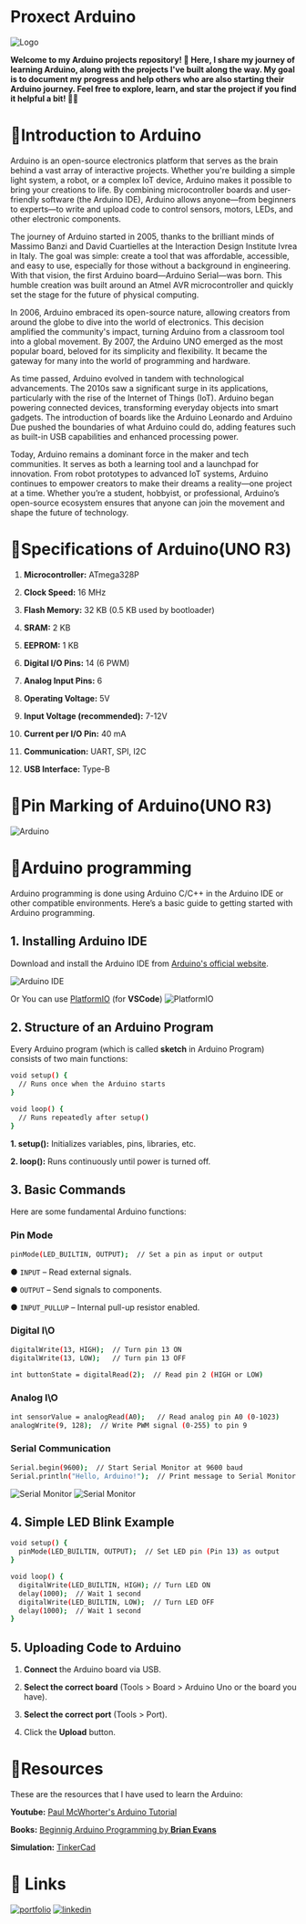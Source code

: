 
# Proxect Arduino

![Logo](https://support.arduino.cc/hc/article_attachments/12416033021852)

**Welcome to my Arduino projects repository! 🎉 Here, I share my journey of learning Arduino, along with the projects I've built along the way. My goal is to document my progress and help others who are also starting their Arduino journey. Feel free to explore, learn, and star the project if you find it helpful a bit! 🤖✨**

# 🔗Introduction to Arduino

Arduino is an open-source electronics platform that serves as the brain behind a vast array of interactive projects. Whether you're building a simple light system, a robot, or a complex IoT device, Arduino makes it possible to bring your creations to life. By combining microcontroller boards and user-friendly software (the Arduino IDE), Arduino allows anyone—from beginners to experts—to write and upload code to control sensors, motors, LEDs, and other electronic components.

The journey of Arduino started in 2005, thanks to the brilliant minds of Massimo Banzi and David Cuartielles at the Interaction Design Institute Ivrea in Italy. The goal was simple: create a tool that was affordable, accessible, and easy to use, especially for those without a background in engineering. With that vision, the first Arduino board—Arduino Serial—was born. This humble creation was built around an Atmel AVR microcontroller and quickly set the stage for the future of physical computing.

In 2006, Arduino embraced its open-source nature, allowing creators from around the globe to dive into the world of electronics. This decision amplified the community's impact, turning Arduino from a classroom tool into a global movement. By 2007, the Arduino UNO emerged as the most popular board, beloved for its simplicity and flexibility. It became the gateway for many into the world of programming and hardware.

As time passed, Arduino evolved in tandem with technological advancements. The 2010s saw a significant surge in its applications, particularly with the rise of the Internet of Things (IoT). Arduino began powering connected devices, transforming everyday objects into smart gadgets. The introduction of boards like the Arduino Leonardo and Arduino Due pushed the boundaries of what Arduino could do, adding features such as built-in USB capabilities and enhanced processing power.

Today, Arduino remains a dominant force in the maker and tech communities. It serves as both a learning tool and a launchpad for innovation. From robot prototypes to advanced IoT systems, Arduino continues to empower creators to make their dreams a reality—one project at a time. Whether you’re a student, hobbyist, or professional, Arduino’s open-source ecosystem ensures that anyone can join the movement and shape the future of technology.

# 🔗Specifications of Arduino(UNO R3)

1. **Microcontroller:** ATmega328P

2. **Clock Speed:** 16 MHz

3. **Flash Memory:** 32 KB (0.5 KB used by bootloader)

4. **SRAM:** 2 KB

5. **EEPROM:** 1 KB

6. **Digital I/O Pins:** 14 (6 PWM)

7. **Analog Input Pins:** 6

8. **Operating Voltage:** 5V

9. **Input Voltage (recommended):** 7-12V

10. **Current per I/O Pin:** 40 mA

11. **Communication:** UART, SPI, I2C

12. **USB Interface:** Type-B

# 🔗Pin Marking of Arduino(UNO R3)

![Arduino](https://components101.com/sites/default/files/component_pin/Arduino-UNO-Parts-Marking.jpg)

# 🔗Arduino programming

Arduino programming is done using Arduino C/C++ in the Arduino IDE or other compatible environments. Here’s a basic guide to getting started with Arduino programming.

## 1. Installing Arduino IDE

Download and install the Arduino IDE from [Arduino's official website](https://www.arduino.cc/).

![Arduino IDE](https://spiceman.net/wp-content/uploads/2022/10/arduino-program-writing-02.png)

Or You can use [PlatformIO](https://platformio.org/) (for **VSCode**)
![PlatformIO](https://platformio.org/images/platformio-ide-laptop.93fc8e69.png)

## 2. Structure of an Arduino Program

Every Arduino program (which is called **sketch** in Arduino Program) consists of two main functions:

```bash
void setup() {
  // Runs once when the Arduino starts
}

void loop() {
  // Runs repeatedly after setup()
}
```
**1. setup():** Initializes variables, pins, libraries, etc.

**2. loop():** Runs continuously until power is turned off.

## 3. Basic Commands
Here are some fundamental Arduino functions:
### Pin Mode
```bash
pinMode(LED_BUILTIN, OUTPUT);  // Set a pin as input or output
```
● ```INPUT``` – Read external signals.

● ```OUTPUT``` – Send signals to components.

● ```INPUT_PULLUP``` – Internal pull-up resistor enabled.
### Digital I\O
```bash
digitalWrite(13, HIGH);  // Turn pin 13 ON
digitalWrite(13, LOW);   // Turn pin 13 OFF

int buttonState = digitalRead(2);  // Read pin 2 (HIGH or LOW)
```
### Analog I\O
```bash
int sensorValue = analogRead(A0);   // Read analog pin A0 (0-1023)
analogWrite(9, 128);  // Write PWM signal (0-255) to pin 9
```
### Serial Communication
```bash
Serial.begin(9600);  // Start Serial Monitor at 9600 baud
Serial.println("Hello, Arduino!");  // Print message to Serial Monitor
```
![Serial Monitor](https://makeabilitylab.github.io/physcomp/arduino/assets/images/BlinkWithSerialPrint_OpenSerialMonitor.png)
![Serial Monitor](https://makeabilitylab.github.io/physcomp/arduino/assets/images/SerialPrintHelloWorld_SerialMonitor.png)

## 4. Simple LED Blink Example
```bash
void setup() {
  pinMode(LED_BUILTIN, OUTPUT);  // Set LED pin (Pin 13) as output
}

void loop() {
  digitalWrite(LED_BUILTIN, HIGH); // Turn LED ON
  delay(1000);  // Wait 1 second
  digitalWrite(LED_BUILTIN, LOW);  // Turn LED OFF
  delay(1000);  // Wait 1 second
}
```
## 5. Uploading Code to Arduino
1. **Connect** the Arduino board via USB.

2. **Select the correct board** (Tools > Board > Arduino Uno or the board you have).

3. **Select the correct port** (Tools > Port).

4. Click the **Upload** button.

# 🔗Resources
These are the resources that I have used to learn the Arduino:

**Youtube:** [Paul McWhorter's Arduino Tutorial](https://www.youtube.com/playlist?list=PLGs0VKk2DiYw-L-RibttcvK-WBZm8WLEP)

**Books:** [Beginnig Arduino Programming by **Brian Evans**](https://jvasconcellos.com.br/wp-content/uploads/2015/11/APRESS-Beginning-Arduino-Programming-2011.pdf)

**Simulation:** [TinkerCad](https://www.tinkercad.com/)







# 🔗 Links
[![portfolio](https://img.shields.io/badge/my_portfolio-000?style=for-the-badge&logo=ko-fi&logoColor=white)](https://amsamiul.wordpress.com/)
[![linkedin](https://img.shields.io/badge/linkedin-0A66C2?style=for-the-badge&logo=linkedin&logoColor=white)](www.linkedin.com/in/al-mahmud-samiul-120612313)

